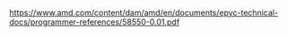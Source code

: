 https://www.amd.com/content/dam/amd/en/documents/epyc-technical-docs/programmer-references/58550-0.01.pdf
